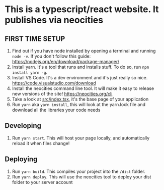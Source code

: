 # This is a typescript/react website. It publishes via neocities


## FIRST TIME SETUP
1. Find out if you have node installed by opening a terminal and running `node -v`. If you don't follow this guide: https://nodejs.org/en/download/package-manager/
2. Install yarn. It's a tool that runs and installs stuff. To do so, run `npm install yarn -g`.
3. Install VS Code. It's a dev environment and it's just really so nice. https://code.visualstudio.com/download
4. Install the neocities command line tool. It will make it easy to release new versions of the site! https://neocities.org/cli
5. Take a look at [src/index.tsx](./src/index.tsx), it's the base page of your application
6. Run `yarn` aka `yarn install`, this will look at the yarn.lock file and download all the libraries your code needs





## Developing
1. Run `yarn start`. This will host your page locally, and automatically reload it when files change!



## Deploying
1. Run `yarn build`. This compiles your project into the `/dist` folder.
1. Run `yarn deploy`. This will use the neocities tool to deploy your dist folder to your server account